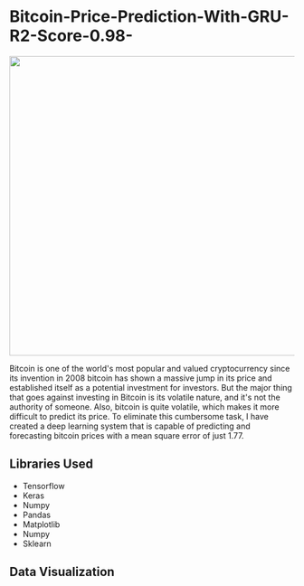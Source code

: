 # Bitcoin-Price-Prediction-With-GRU-R2-Score-0.98-
<img src="https://www.aljazeera.com/wp-content/uploads/2020/11/2020-11-24T133928Z_788862449_RC2P9K9XL48K_RTRMADP_3_CRYPTO-CURRENCIES.jpg?resize=770%2C513" width="770" height="530">
<p>Bitcoin is one of the world's most popular and valued cryptocurrency since its invention in 2008 bitcoin has shown a massive jump in its price and established itself as a potential investment for investors. But the major thing that goes against investing in Bitcoin is its volatile nature, and it's not the authority of someone. Also, bitcoin is quite volatile, which makes it more difficult to predict its price. To eliminate this cumbersome task, I have created a deep learning system that is capable of predicting and forecasting bitcoin prices with a mean square error of just 1.77.</p>
<h2>Libraries Used</h2>
<ul>
  <li>Tensorflow</li>
  <li>Keras</li>
  <li>Numpy</li>
  <li>Pandas </li>
  <li>Matplotlib</li>
  <li>Numpy</li>
  <li>Sklearn</li>
</ul> 
<h2>Data Visualization</h2>
